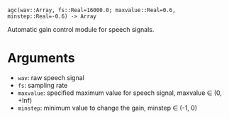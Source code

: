 ```
agc(wav::Array, fs::Real=16000.0; maxvalue::Real=0.6, minstep::Real=-0.6) -> Array
```

Automatic gain control module for speech signals.

# Arguments

  * `wav`: raw speech signal
  * `fs`: sampling rate
  * `maxvalue`: specified maximum value for speech signal, maxvalue ∈ (0, +Inf)
  * `minstep`: minimum value to change the gain, minstep ∈ (-1, 0)
